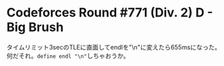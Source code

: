 # Codeforces Round #771 (Div. 2) D - Big Brush
タイムリミット3secのTLEに直面してendlを"\n"に変えたら655msになった。何だそれ。`define endl "\n"`しちゃおうか。
